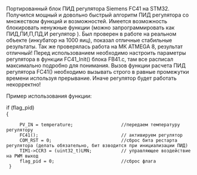 Портированный блок ПИД регулятора Siemens FC41 на STM32.
Получился мощный и довольно быстрый алгоритм ПИД регулятора со множеством функций и возможностей. Имеется возможность блокировать ненужные функции (можно запрограммировать как ПИД,ПИ,П,ПД,И регулятор ). Был проверен в работе на реальном объекте (инкубатор на 1000 яиц), показал отличные стабильные результаты. 
Так же проверялась работа на МК ATMEGA 8, результат отличный!
Перед использованием необходимо настроить параметры регулятора в функции FC41_Init() блока FB41.c, там все расписал максимально подробно для понимания.
Вызов функции расчета ПИД регулятора FC41() необходимо вызывать строго в равные промежутки времени используя прерывание. Иначе регулятор будет работать некорректно!

Пример использования функции:

if (flag_pid)      
       {     
     
         PV_IN = temperature;                  //передаем температуру регулятору
         FC41();                               // активируем регулятор
         COM_RST = 0;                          //сброс бита рестарта регулятора (делать обязательно, бит взводится при инициализации ПИД)
         TIM1->CCR3 = (uint32_t)LMN;           // управляющее воздействие на PWM выход	 
         flag_pid = 0;                         //сброс флага
     } 
